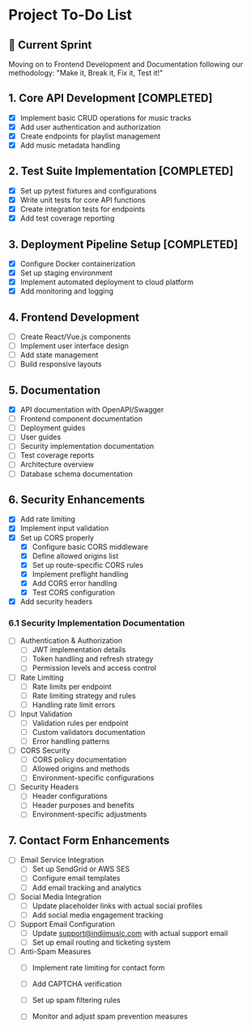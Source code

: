 # Project To-Do List

## 🚀 Current Sprint

Moving on to Frontend Development and Documentation following our methodology:
"Make it, Break it, Fix it, Test it!"

## 1. Core API Development [COMPLETED]
- [x] Implement basic CRUD operations for music tracks
- [x] Add user authentication and authorization
- [x] Create endpoints for playlist management
- [x] Add music metadata handling

## 2. Test Suite Implementation [COMPLETED]
- [x] Set up pytest fixtures and configurations
- [x] Write unit tests for core API functions
- [x] Create integration tests for endpoints
- [x] Add test coverage reporting

## 3. Deployment Pipeline Setup [COMPLETED]
- [x] Configure Docker containerization
- [x] Set up staging environment
- [x] Implement automated deployment to cloud platform
- [x] Add monitoring and logging

## 4. Frontend Development
- [ ] Create React/Vue.js components
- [ ] Implement user interface design
- [ ] Add state management
- [ ] Build responsive layouts

## 5. Documentation
- [x] API documentation with OpenAPI/Swagger
- [ ] Frontend component documentation
- [ ] Deployment guides
- [ ] User guides
- [ ] Security implementation documentation
- [ ] Test coverage reports
- [ ] Architecture overview
- [ ] Database schema documentation

## 6. Security Enhancements
- [x] Add rate limiting
- [x] Implement input validation
- [x] Set up CORS properly
    - [x] Configure basic CORS middleware
    - [x] Define allowed origins list
    - [x] Set up route-specific CORS rules
    - [x] Implement preflight handling
    - [x] Add CORS error handling
    - [x] Test CORS configuration
- [x] Add security headers

### 6.1 Security Implementation Documentation
- [ ] Authentication & Authorization
    - [ ] JWT implementation details
    - [ ] Token handling and refresh strategy
    - [ ] Permission levels and access control
- [ ] Rate Limiting
    - [ ] Rate limits per endpoint
    - [ ] Rate limiting strategy and rules
    - [ ] Handling rate limit errors
- [ ] Input Validation
    - [ ] Validation rules per endpoint
    - [ ] Custom validators documentation
    - [ ] Error handling patterns
- [ ] CORS Security
    - [ ] CORS policy documentation
    - [ ] Allowed origins and methods
    - [ ] Environment-specific configurations
- [ ] Security Headers
    - [ ] Header configurations
    - [ ] Header purposes and benefits
    - [ ] Environment-specific adjustments

## 7. Contact Form Enhancements
- [ ] Email Service Integration
    - [ ] Set up SendGrid or AWS SES
    - [ ] Configure email templates
    - [ ] Add email tracking and analytics
- [ ] Social Media Integration
    - [ ] Update placeholder links with actual social profiles
    - [ ] Add social media engagement tracking
- [ ] Support Email Configuration
    - [ ] Update support@indiimusic.com with actual support email
    - [ ] Set up email routing and ticketing system
- [ ] Anti-Spam Measures
    - [ ] Implement rate limiting for contact form
    - [ ] Add CAPTCHA verification
    - [ ] Set up spam filtering rules
    - [ ] Monitor and adjust spam prevention measures

